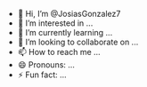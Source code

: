 - 👋 Hi, I’m @JosiasGonzalez7
- 👀 I’m interested in ...
- 🌱 I’m currently learning ...
- 💞️ I’m looking to collaborate on ...
- 📫 How to reach me ...
- 😄 Pronouns: ...
- ⚡ Fun fact: ...

<!---
JosiasGonzalez7/JosiasGonzalez7 is a ✨ special ✨ repository because its `README.md` (this file) appears on your GitHub profile.
You can click the Preview link to take a look at your changes.
ast>cod = 1+1

--->
